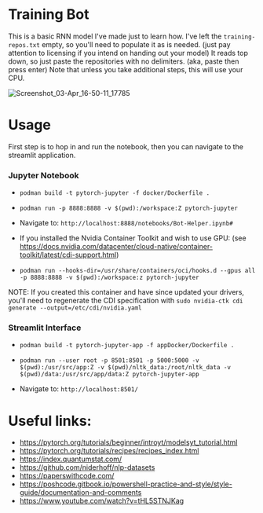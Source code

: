 # Training Bot
This is a basic RNN model I've made just to learn how. I've left the `training-repos.txt` empty, so you'll need to populate it as is needed. (just pay attention to licensing if you intend on handing out your model) It reads top down, so just paste the repositories with no delimiters. (aka, paste then press enter) Note that unless you take additional steps, this will use your CPU.

![Screenshot_03-Apr_16-50-11_17785](https://github.com/nevermore23274/TrainedBot/assets/18754037/5572391a-1f6d-4fee-80b8-83d9d2233043)


# Usage

First step is to hop in and run the notebook, then you can navigate to the streamlit application.

### Jupyter Notebook

- `podman build -t pytorch-jupyter -f docker/Dockerfile .`
- `podman run -p 8888:8888 -v $(pwd):/workspace:Z pytorch-jupyter`

- Navigate to: 
`http://localhost:8888/notebooks/Bot-Helper.ipynb#`

- If you installed the Nvidia Container Toolkit and wish to use GPU: (see https://docs.nvidia.com/datacenter/cloud-native/container-toolkit/latest/cdi-support.html)

- `podman run --hooks-dir=/usr/share/containers/oci/hooks.d --gpus all -p 8888:8888 -v $(pwd):/workspace:z pytorch-jupyter`

NOTE: If you created this container and have since updated your drivers, you'll need to regenerate the CDI specification with `sudo nvidia-ctk cdi generate --output=/etc/cdi/nvidia.yaml`

### Streamlit Interface

- `podman build -t pytorch-jupyter-app -f appDocker/Dockerfile .`
- `podman run --user root -p 8501:8501 -p 5000:5000 -v $(pwd):/usr/src/app:Z -v $(pwd)/nltk_data:/root/nltk_data -v $(pwd)/data:/usr/src/app/data:Z pytorch-jupyter-app`

- Navigate to: 
`http://localhost:8501/`

# Useful links:
- https://pytorch.org/tutorials/beginner/introyt/modelsyt_tutorial.html
- https://pytorch.org/tutorials/recipes/recipes_index.html
- https://index.quantumstat.com/
- https://github.com/niderhoff/nlp-datasets
- https://paperswithcode.com/
- https://poshcode.gitbook.io/powershell-practice-and-style/style-guide/documentation-and-comments
- https://www.youtube.com/watch?v=tHL5STNJKag
